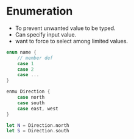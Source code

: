 # Enumeration
- To prevent unwanted value to be typed.
- Can specify input value.
- want to force to select among limited values.

``` swift
enum name {
    // member def
    case 1
    case 2
    case ...
}
```
``` swift
enmu Direction {
    case north
    case south
    case east, west
}

let N = Direction.north
let S = Direction.south
```
